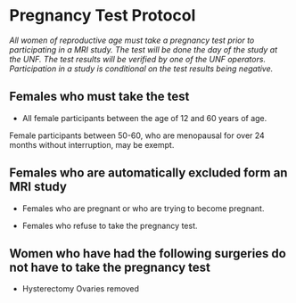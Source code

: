 # Pregnancy Test Protocol

*All women of reproductive age must take a pregnancy test prior to participating in a MRI study. The test will be done the day of the study at the UNF. The test results will be verified by one of the UNF operators. Participation in a study is conditional on the test results being negative.*

## Females who must take the test

-   All female participants between the age of 12 and 60 years of age.

Female participants between 50-60, who are menopausal for over 24 months without interruption, may be exempt.

## Females who are automatically excluded form an MRI study

-   Females who are pregnant or who are trying to become pregnant.

-   Females who refuse to take the pregnancy test.

## Women who have had the following surgeries do not have to take the pregnancy test

- Hysterectomy Ovaries removed